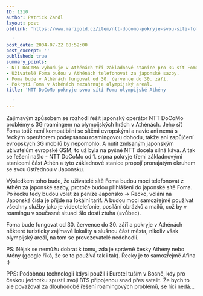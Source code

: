 ```yaml
---
ID: 1210
author: Patrick Zandl
layout: post
oldlink: 'https://www.marigold.cz/item/ntt-docomo-pokryje-svou-siti-foma-olympijske-atheny

  '
post_date: 2004-07-22 08:52:00
post_excerpt: ''
published: true
summary_points:
- NTT DoCoMo vybuduje v Athénách tři základnové stanice pro 3G síť Foma.
- Uživatelé Foma budou v Athénách telefonovat za japonské sazby.
- Foma bude v Athénách fungovat od 30. července do 30. září.
- Pokrytí Foma v Athénách nezahrnuje olympijský areál.
title: 'NTT DoCoMo pokryje svou sítí Foma olympijské Athény

  '
---
```


<p>
Zajímavým způsobem se rozhodl řešit japonský operátor NTT DoCoMo problémy s 3G roamingem na olympijských hrách v Athénách. Jeho síť Foma totiž není kompatibilní se sítěmi evropskými a navíc ani nemá s řeckým operátorem podepsanou roamingovou dohodu, takže ani zapůjčení evropských 3G mobilů by nepomohlo. A nutit zmlsaným japonským uživatelům evropské GSM, to už byla na pyšné NTT docela silná káva. A tak se řešení našlo - NTT DoCoMo od 1. srpna pokryje třemi základnovými stanicemi část Athén a tyto základnové stanice propojí pronajatým okruhem se svou ústřednou v Japonsku. </p>
<p>
Výsledkem toho bude, že uživatelé sítě Foma budou moci telefonovat z Athén za japonské sazby, protože budou přihlášeni do japonské sítě Foma. Po řecku tedy budou volat za peníze Japonsko -&gt; Řecko, volání na Japonská čísla je přijde na lokální tarif. A budou moci samozřejmě používat všechny služby jako je videotelefonie, posílání obrázků a mailů, což by v roamingu v současné situaci šlo dosti ztuha (=vůbec).</p>
<p>
Foma bude fungovat od 30. července do 30. září a pokryje v Athénách některé turisticky zajímavé lokality a slušnou část města, nikoliv však olympijský areál, na tom se provozovatelé nedohodli. </p>
<p>
PS: Nějak se nemůžu dobrat k tomu, zda je správně česky Athény nebo Atény (google říká, že se to používá tak i tak). Řecky je to samozřejmě Afina :) </p>
<p>
PPS: Podobnou technologii kdysi použil i Eurotel tuším v Bosně, kdy pro českou jednotku spustil svoji BTS připojenou snad přes satelit. Že bych to ale považoval za dlouhodobé řešení roamingových problémů, se říci nedá... </p>